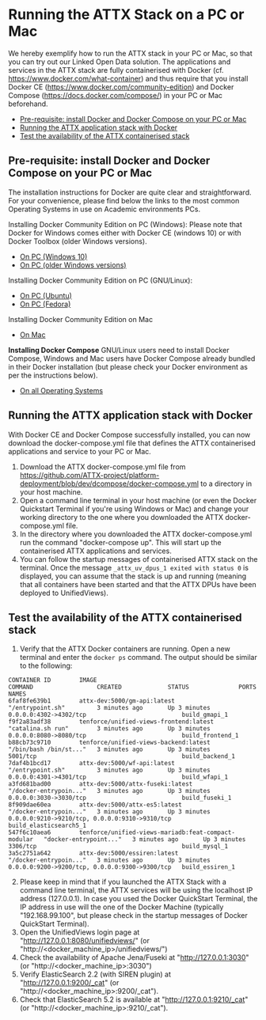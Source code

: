 # Running the ATTX Stack on a PC or Mac

We hereby exemplify how to run the ATTX stack in your PC or Mac, so that you can try out our Linked Open Data solution. The applications and services in the ATTX stack are fully containerised with Docker (cf. https://www.docker.com/what-container) and thus require that you install Docker CE (https://www.docker.com/community-edition) and Docker Compose (https://docs.docker.com/compose/) in your PC or Mac beforehand.

<!-- TOC START min:1 max:3 link:true update:true -->
  - [Pre-requisite: install Docker and Docker Compose on your PC or Mac](#pre-requisite-install-docker-and-docker-compose-on-your-pc-or-mac)
  - [Running the ATTX application stack with Docker](#running-the-attx-application-stack-with-docker)
  - [Test the availability of the ATTX containerised stack](#test-the-availability-of-the-attx-containerised-stack)

<!-- TOC END -->


## Pre-requisite: install Docker and Docker Compose on your PC or Mac
The installation instructions for Docker are quite clear and straightforward. For your convenience, please find below the links to the most common Operating Systems in use on Academic environments PCs.

Installing Docker Community Edition on PC (Windows):
Please note that Docker for Windows comes either with Docker CE (windows 10) or with Docker Toolbox (older Windows versions).
* [On PC (Windows 10)](https://store.docker.com/editions/community/docker-ce-desktop-windows?tab=description)
* [On PC (older Windows versions)](https://www.docker.com/products/docker-toolbox)

Installing Docker Community Edition on PC (GNU/Linux):
* [On PC (Ubuntu)](https://store.docker.com/editions/community/docker-ce-server-ubuntu?tab=description)
* [On PC (Fedora)](https://store.docker.com/editions/community/docker-ce-server-fedora?tab=description)

Installing Docker Community Edition on Mac
* [On Mac](https://store.docker.com/editions/community/docker-ce-desktop-mac?tab=description)


**Installing Docker Compose**
GNU/Linux users need to install Docker Compose, Windows and Mac users have Docker Compose already bundled in their Docker installation (but please check your Docker environment as per the instructions below).
* [On all Operating Systems](https://docs.docker.com/compose/install/)

## Running the ATTX application stack with Docker
With Docker CE and Docker Compose successfully installed, you can now download the docker-compose.yml file that defines the ATTX containerised applications and service to your PC or Mac.

1. Download the ATTX docker-compose.yml file from https://github.com/ATTX-project/platform-deployment/blob/dev/dcompose/docker-compose.yml to a directory in your host machine.
2. Open a command line terminal in your host machine (or even the Docker Quickstart Terminal if you're using Windows or Mac) and change your working directory to the one where you downloaded the ATTX docker-compose.yml file.
3. In the directory where you downloaded the ATTX docker-compose.yml run the command "docker-compose up". This will start up the containerised ATTX applications and services.
5. You can follow the startup messages of containerised ATTX stack on the terminal. Once the message `_attx_uv_dpus_1 exited with status 0` is displayed, you can assume that the stack is up and running (meaning that all containers have been started and that the ATTX DPUs have been deployed to UnifiedViews).


## Test the availability of the ATTX containerised stack
1. Verify that the ATTX Docker containers are running. Open a new terminal and enter the `docker ps` command. The output should be similar to the following:
```
CONTAINER ID        IMAGE                                                 COMMAND                  CREATED             STATUS              PORTS                                            NAMES
6faf8fe639b1        attx-dev:5000/gm-api:latest                           "/entrypoint.sh"         3 minutes ago       Up 3 minutes        0.0.0.0:4302->4302/tcp                           build_gmapi_1
f9f2a83adf38        tenforce/unified-views-frontend:latest                "catalina.sh run"        3 minutes ago       Up 3 minutes        0.0.0.0:8080->8080/tcp                           build_frontend_1
b88cb73c9710        tenforce/unified-views-backend:latest                 "/bin/bash /bin/st..."   3 minutes ago       Up 3 minutes        5001/tcp                                         build_backend_1
7daf4b1bcd17        attx-dev:5000/wf-api:latest                           "/entrypoint.sh"         3 minutes ago       Up 3 minutes        0.0.0.0:4301->4301/tcp                           build_wfapi_1
a3fd681bad00        attx-dev:5000/attx-fuseki:latest                      "/docker-entrypoin..."   3 minutes ago       Up 3 minutes        0.0.0.0:3030->3030/tcp                           build_fuseki_1
8f909dae60ea        attx-dev:5000/attx-es5:latest                         "/docker-entrypoin..."   3 minutes ago       Up 3 minutes        0.0.0.0:9210->9210/tcp, 0.0.0.0:9310->9310/tcp   build_elasticsearch5_1
547f6c10aea6        tenforce/unified-views-mariadb:feat-compact-modular   "docker-entrypoint..."   3 minutes ago       Up 3 minutes        3306/tcp                                         build_mysql_1
3a5c2751a642        attx-dev:5000/essiren:latest                          "/docker-entrypoin..."   3 minutes ago       Up 3 minutes        0.0.0.0:9200->9200/tcp, 0.0.0.0:9300->9300/tcp   build_essiren_1
```

2. Please keep in mind that if you launched the ATTX Stack with a command line terminal, the ATTX services will be using the localhost IP address (127.0.0.1). In case you used the Docker QuickStart Terminal, the IP address in use will the one of the Docker Machine (typically "192.168.99.100", but please check in the startup messages of Docker QuickStart Terminal).
3. Open the UnifiedViews login page at "http://127.0.0.1:8080/unifiedviews/" (or "http://<docker_machine_ip>/unifiedviews/")
4. Check the availability of Apache Jena/Fuseki at "http://127.0.0.1:3030" (or "http://<docker_machine_ip>:3030")
5. Verify ElasticSearch 2.2 (with SIREN plugin) at "http://127.0.0.1:9200/_cat" (or "http://<docker_machine_ip>:9200/_cat").
6. Check that ElasticSearch 5.2 is available at "http://127.0.0.1:9210/_cat" (or "http://<docker_machine_ip>:9210/_cat").
